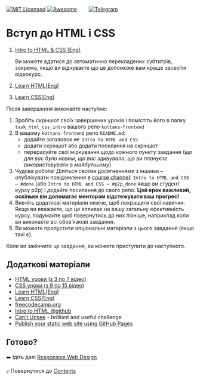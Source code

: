 [![MIT Licensed][icon-mit]][license]
[![Awesome][icon-awesome]][awesome]
&nbsp;&nbsp;&nbsp;&nbsp;&nbsp;&nbsp;
[![Telegram][icon-chat]][chat]

# Вступ до HTML і CSS

1. [Intro to HTML & CSS (Eng)](https://www.udacity.com/course/intro-to-html-and-css--ud304)

   Ви можете вдатися до автоматично перекладених субтитрів, зокрема, якщо ви відчуваєте що
   це допоможе вам краще засвоїти відеокурс.

2. [Learn HTML(Eng)](https://www.codecademy.com/learn/learn-html)

3. [Learn CSS(Eng)](https://www.codecademy.com/learn/learn-css)

Після завершення виконайте наступне:
1. Зробіть скріншот своїх завершених уроків
   і помістіть його в папку `task_html_css_intro`
   вашого репо `kottans-frontend`
1. В вашому `kottans-frontend` репо `README.md`:
   * додайте заголовок `## Intro to HTML and CSS`
   * додати скріншот або додати посилання на скріншот
   * перерахуйте свої міркування щодо кожного пункту завдання
     (_що для вас було новим_, _що вас здивувало_, _що ви плануєте використовувати в майбутньому_)
1. Чудова робота! Діліться своїми досягненнями з іншими –
   опублікувати повідомлення в [course channel][chat]:
   `Intro to HTML and CSS — #done` (або `Intro to HTML and CSS — #p2p_done` якщо ви студент курсу p2p) і додайте посилання до свого репо. **Цей крок важливий, оскільки він допомагає менторам відстежувати ваш прогрес!**
1. Вивчіть додаткові матеріали нижче, щоб покращити свої навички.
    Якщо ви вважаєте, що це впливає на вашу загальну ефективність курсу, подумайте щоб
    повернутись до них пізніше, наприклад коли ви виконаєте всі обов’язкові завдання.
1. Ви можете пропустити опціональні матеріали з цього завдання (якщо такі є).

Коли ви закінчите це завдання, ви можете приступити до наступного.

## Додаткові матеріали

- [HTML уроки (з 3 по 7 відео)](https://www.youtube.com/watch?v=z3GS5oYGq5U&list=PLM6XATa8CAG4uCli-pMvuvwj46UaQoqIc&index=4)
- [CSS уроки (з 9 по 15 відео)](https://www.youtube.com/watch?v=z3GS5oYGq5U&list=PLM6XATa8CAG4uCli-pMvuvwj46UaQoqIc&index=4)
- [Learn HTML(Eng)](https://www.codecademy.com/learn/learn-html)
- [Learn CSS(Eng)](https://www.codecademy.com/learn/learn-css)
- [freecodecamp.org](https://www.freecodecamp.org)
- [Intro to HTML @github](https://lab.github.com/githubtraining/introduction-to-html)
- [Can't Unsee](https://cantunsee.space/) - brilliant and useful challenge
- [Publish your static web site using GitHub Pages](https://lab.github.com/githubtraining/github-pages)

## Готово?

➡️ Ідіть далі [Responsive Web Design](html-css-responsive.md)

⤴️ Повернутися до [Contents](../contents.md)


[icon-chat]: https://img.shields.io/badge/chat-on%20telegram-blue.svg
[icon-mit]: https://img.shields.io/badge/license-MIT-blue.svg
[icon-awesome]: https://cdn.rawgit.com/sindresorhus/awesome/d7305f38d29fed78fa85652e3a63e154dd8e8829/media/badge.svg

[license]: https://github.com/Kottans/web/blob/master/LICENSE.md
[awesome]: https://github.com/sindresorhus/awesome#front-end-development
[chat]: https://t.me/joinchat/CX8EF1JmLm9IM6J6oy2U7Q
